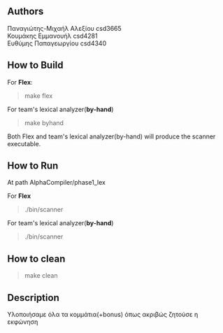 ## Authors 
Παναγιώτης-Μιχαήλ Αλεξίου csd3665  
Κουμάκης Εμμανουήλ csd4281   
Ευθύμης Παπαγεωργίου csd4340  

## How to Build

For **Flex**:
> make flex

For team's lexical analyzer(**by-hand**)
> make byhand

Both Flex and team's lexical analyzer(by-hand) will produce the scanner executable.

## How to Run
At path AlphaCompiler/phase1_lex

For **Flex**
> ./bin/scanner

For team's lexical analyzer(**by-hand**)
> ./bin/scanner

## How to clean
> make clean

## Description
Yλοποιήσαμε όλα τα κομμάτια(+bonus) όπως ακριβώς ζητούσε η εκφώνηση
